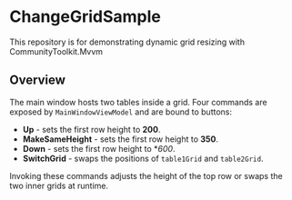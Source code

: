 # ChangeGridSample  
This repository is for demonstrating dynamic grid resizing with CommunityToolkit.Mvvm  

## Overview  
The main window hosts two tables inside a grid. Four commands are exposed by `MainWindowViewModel` and are bound to buttons:
- **Up** - sets the first row height to **200**.
- **MakeSameHeight** - sets the first row height to **350**.
- **Down** - sets the first row height to **600*.
- **SwitchGrid** - swaps the positions of `table1Grid` and `table2Grid`.

Invoking these commands adjusts the height of the top row or swaps the two inner grids at runtime.
